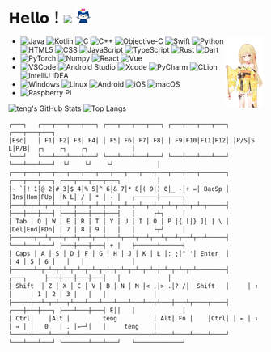 # 𝗛𝗲𝗹𝗹𝗼！<img src="https://profile-counter.glitch.me/cmdbug/count.svg" /> <img src="./01.gif" width="32px" height="32px"> 

<img align='right' src='./00.webp' height='140px' loading="lazy">

-
  ![Java](https://img.shields.io/badge/-Java-333333?style=flat&logo=java)
  ![Kotlin](https://img.shields.io/badge/-Kotlin-333333?style=flat&logo=kotlin)
  ![C](https://img.shields.io/badge/-C-333333?style=flat&logo=C)
  ![C++](https://img.shields.io/badge/-C++-333333?style=flat&logo=C%2B%2B)
  ![Objective-C](https://img.shields.io/badge/-Objective%20C-333333?style=flat&logo=c)
  ![Swift](https://img.shields.io/badge/-Swift-333333?style=flat&logo=swift)
  ![Python](https://img.shields.io/badge/-Python-333333?style=flat&logo=python)
  ![HTML5](https://img.shields.io/badge/-HTML5-333333?style=flat&logo=HTML5)
  ![CSS](https://img.shields.io/badge/-CSS-333333?style=flat&logo=CSS3&logoColor=1572B6)
  ![JavaScript](https://img.shields.io/badge/-JavaScript-333333?style=flat&logo=javascript)
  ![TypeScript](https://img.shields.io/badge/-TypeScript-333333?style=flat&logo=typescript)
  ![Rust](https://img.shields.io/badge/-Rust-333333?style=flat&logo=rust)
  ![Dart](https://img.shields.io/badge/-Dart-333333?style=flat&logo=dart)
-
  ![PyTorch](https://img.shields.io/badge/-PyTorch-333333?style=flat&logo=pytorch)
  ![Numpy](https://img.shields.io/badge/-Numpy-333333?style=flat&logo=numpy)
  ![React](https://img.shields.io/badge/-React-333333?style=flat&logo=react)
  ![Vue](https://img.shields.io/badge/-Vue-333333?style=flat&logo=vue.js)
-
  ![VSCode](https://img.shields.io/badge/-VSCode-333333?style=flat&logo=visual-studio-code&logoColor=007ACC)
  ![Android Studio](https://img.shields.io/badge/-Android%20Studio-333333?style=flat&logo=androidstudio)
  ![Xcode](https://img.shields.io/badge/-Xcode-333333?style=flat&logo=xcode)
  ![PyCharm](https://img.shields.io/badge/-PyCharm-333333?style=flat&logo=pycharm)
  ![CLion](https://img.shields.io/badge/-CLion-333333?style=flat&logo=clion)
  ![IntelliJ IDEA](https://img.shields.io/badge/-IntelliJ%20IDEA-333333?style=flat&logo=intellijidea)
-
  ![Windows](https://img.shields.io/badge/-Windows-333333?style=flat&logo=windows)
  ![Linux](https://img.shields.io/badge/-Linux-333333?style=flat&logo=linux)
  ![Android](https://img.shields.io/badge/-Android-333333?style=flat&logo=android)
  ![iOS](https://img.shields.io/badge/-iOS-333333?style=flat&logo=apple)
  ![macOS](https://img.shields.io/badge/-macOS-333333?style=flat&logo=macos)
-
  ![Raspberry Pi](https://img.shields.io/badge/-Raspberry%20Pi-333333?style=flat&logo=raspberrypi&logoColor=c51d4a)

![teng's GitHub Stats](https://github-readme-stats.vercel.app/api?username=cmdbug&show_icons=true&hide=issues&line_height=24&include_all_commits=true&theme=react)
![Top Langs](https://github-readme-stats.vercel.app/api/top-langs/?username=cmdbug&layout=compact&theme=react&card_width=280)

```
┌───┐   ┌───┬───┬───┬───┐ ┌───┬───┬───┬───┐ ┌───┬───┬───┬───┐ ┌───┬───┬───┐
│Esc│   │ F1│ F2│ F3│ F4│ │ F5│ F6│ F7│ F8│ │ F9│F10│F11│F12│ │P/S│S L│P/B│  ┌┐    ┌┐    ┌┐            │
└───┘   └───┴───┴───┴───┘ └───┴───┴───┴───┘ └───┴───┴───┴───┘ └───┴───┴───┘  └┘    └┘    └┘            │
┌───┬───┬───┬───┬───┬───┬───┬───┬───┬───┬───┬───┬───┬───────┐ ┌───┬───┬───┐ ┌───┬───┬───┬───┐          │
│~ `│! 1│@ 2│# 3│$ 4│% 5│^ 6│& 7│* 8│( 9│) 0│_ -│+ =│ BacSp │ │Ins│Hom│PUp│ │N L│ / │ * │ - │   ┌──────┼──────┐
├───┴─┬─┴─┬─┴─┬─┴─┬─┴─┬─┴─┬─┴─┬─┴─┬─┴─┬─┴─┬─┴─┬─┴─┬─┴─┬─────┤ ├───┼───┼───┤ ├───┼───┼───┼───┤   │     ┌┴┐     │
│ Tab │ Q │ W │ E │ R │ T │ Y │ U │ I │ O │ P │{ [│} ]│ | \ │ │Del│End│PDn│ │ 7 │ 8 │ 9 │   │   │     └┬┘     │
├─────┴┬──┴┬──┴┬──┴┬──┴┬──┴┬──┴┬──┴┬──┴┬──┴┬──┴┬──┴┬──┴─────┤ └───┴───┴───┘ ├───┼───┼───┤ + │   ├──────┴──────┤
│ Caps │ A │ S │ D │ F │ G │ H │ J │ K │ L │: ;│" '│ Enter  │               │ 4 │ 5 │ 6 │   │   │             │
├──────┴─┬─┴─┬─┴─┬─┴─┬─┴─┬─┴─┬─┴─┬─┴─┬─┴─┬─┴─┬─┴─┬─┴────────┤     ┌───┐     ├───┼───┼───┼───┤   │             │
│ Shift  │ Z │ X │ C │ V │ B │ N │ M │< ,│> .│? /│  Shift   │     │ ↑ │     │ 1 │ 2 │ 3 │   │   │             │
├─────┬──┴─┬─┴──┬┴───┴───┴───┴───┴───┴──┬┴───┼───┴┬────┬────┤ ┌───┼───┼───┐ ├───┴───┼───┤ E││   │             │
│ Ctrl│    │Alt │         teng          │ Alt│ Fn │    │Ctrl│ │ ← │ ↓ │ → │ │   0   │ . │←─┘│   │     teng    │
└─────┴────┴────┴───────────────────────┴────┴────┴────┴────┘ └───┴───┴───┘ └───────┴───┴───┘   └─────────────┘
```

<!--
**teng/teng** is a ✨ _special_ ✨ repository because its `README.md` (this file) appears on your GitHub profile.

Here are some ideas to get you started:

- 🔭 I’m currently working on ...
- 🌱 I’m currently learning ...
- 👯 I’m looking to collaborate on ...
- 🤔 I’m looking for help with ...
- 💬 Ask me about ...
- 📫 How to reach me: ...
- 😄 Pronouns: ...
- ⚡ Fun fact: ...
-->
